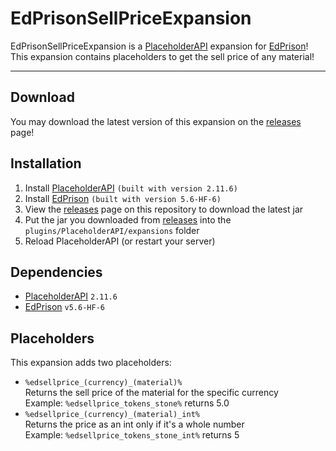 # EdPrisonSellPriceExpansion
EdPrisonSellPriceExpansion is a [PlaceholderAPI](https://www.spigotmc.org/resources/placeholderapi.6245/) expansion for [EdPrison](https://builtbybit.com/resources/edprison-core.24738/)!
<br>This expansion contains placeholders to get the sell price of any material!
***
## Download
You may download the latest version of this expansion on the [releases](https://github.com/DeOpping/EdPrisonSellPriceExpansion/releases) page!
## Installation
1. Install [PlaceholderAPI](https://www.spigotmc.org/resources/placeholderapi.6245/) <code>(built with version 2.11.6)</code>
2. Install [EdPrison](https://builtbybit.com/resources/edprison-core.24738/) <code>(built with version 5.6-HF-6)</code>
3. View the [releases](https://github.com/DeOpping/EdPrisonSellPriceExpansion/releases) page on this repository to download the latest jar
4. Put the jar you downloaded from [releases](https://github.com/DeOpping/EdPrisonSellPriceExpansion/releases) into the <code>plugins/PlaceholderAPI/expansions</code> folder
5. Reload PlaceholderAPI (or restart your server)
## Dependencies
- [PlaceholderAPI](https://www.spigotmc.org/resources/placeholderapi.6245/) <code>2.11.6</code>
- [EdPrison](https://builtbybit.com/resources/edprison-core.24738/) <code>v5.6-HF-6</code>
## Placeholders
This expansion adds two placeholders:
- <code>%edsellprice_(currency)_(material)%</code>
<br>Returns the sell price of the material for the specific currency
<br>Example: <code>%edsellprice_tokens_stone%</code> returns 5.0
- <code>%edsellprice_(currency)_(material)_int%</code>
<br>Returns the price as an int only if it's a whole number
<br>Example: <code>%edsellprice_tokens_stone_int%</code> returns 5